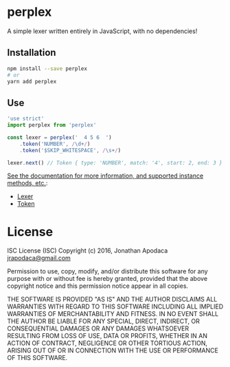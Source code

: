 perplex
=======

A simple lexer written entirely in JavaScript, with no dependencies!

## Installation

```sh
npm install --save perplex
# or
yarn add perplex
```

## Use

```js
'use strict'
import perplex from 'perplex'

const lexer = perplex('  4 5 6  ')
	.token('NUMBER', /\d+/)
	.token('$SKIP_WHITESPACE', /\s+/)

lexer.next() // Token { type: 'NUMBER', match: '4', start: 2, end: 3 }
```

[See the documentation for more information, and supported instance methods, etc.](https://jrop.github.io/perplex/):

* [Lexer](https://jrop.github.io/perplex/class/lib/lexer.js~Lexer.html)
* [Token](https://jrop.github.io/perplex/class/lib/token.js~Token.html)

# License

ISC License (ISC)
Copyright (c) 2016, Jonathan Apodaca <jrapodaca@gmail.com>

Permission to use, copy, modify, and/or distribute this software for any purpose with or without fee is hereby granted, provided that the above copyright notice and this permission notice appear in all copies.

THE SOFTWARE IS PROVIDED "AS IS" AND THE AUTHOR DISCLAIMS ALL WARRANTIES WITH REGARD TO THIS SOFTWARE INCLUDING ALL IMPLIED WARRANTIES OF MERCHANTABILITY AND FITNESS. IN NO EVENT SHALL THE AUTHOR BE LIABLE FOR ANY SPECIAL, DIRECT, INDIRECT, OR CONSEQUENTIAL DAMAGES OR ANY DAMAGES WHATSOEVER RESULTING FROM LOSS OF USE, DATA OR PROFITS, WHETHER IN AN ACTION OF CONTRACT, NEGLIGENCE OR OTHER TORTIOUS ACTION, ARISING OUT OF OR IN CONNECTION WITH THE USE OR PERFORMANCE OF THIS SOFTWARE.
